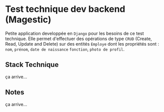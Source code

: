 # Test technique dev backend (Magestic)  

Petite application developpée en `Django` pour les besoins de ce test technique.
Elle permet d'effectuer des opérations de type `CRUD` (Create, Read, Update and Delete) sur des entités `Employe` dont les propriétés sont : `nom`, `prénom`, `date de naissance` `fonction`, `photo de profil`.  

## Stack Technique  

ça arrive...

## Notes  

ça arrive...  
